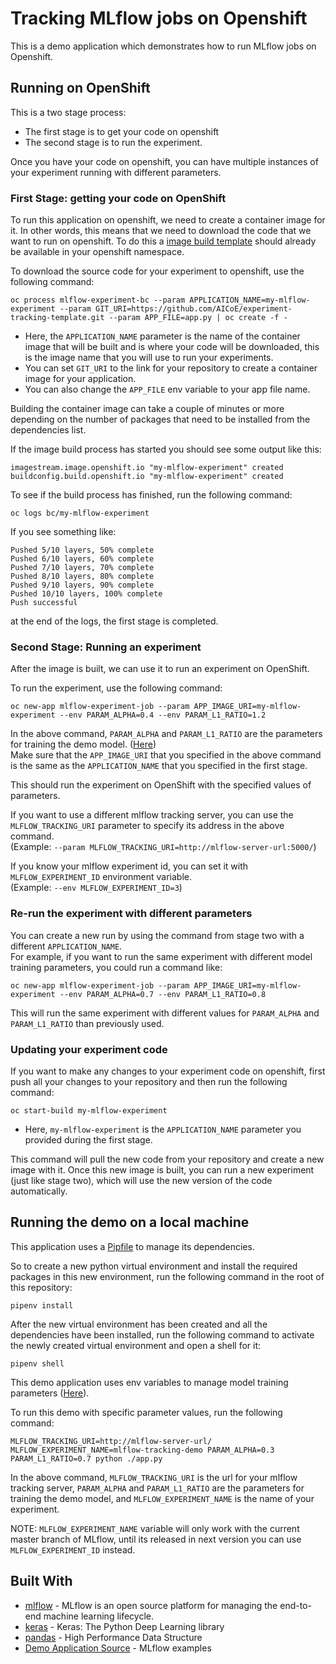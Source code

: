 # Tracking MLflow jobs on Openshift

This is a demo application which demonstrates how to run MLflow jobs on Openshift.

## Running on OpenShift
This is a two stage process:

* The first stage is to get your code on openshift
* The second stage is to run the experiment.

Once you have your code on openshift, you can have multiple instances of your experiment running with different parameters.

### First Stage: getting your code on OpenShift
To run this application on openshift, we need to create a container image for it. In other words, this means that we need to download the code that we want to run on openshift. To do this a [image build template](https://github.com/AICoE/experiment-tracking-template/blob/master/openshift/mlflow-experiment-image-buildconfig.yaml) should already be available in your openshift namespace.


<!-- This template will take a base image, and install all the dependencies listed in the Pipfile of your source repository and store this new image to the image registry. -->

<!-- To initiate a new image build, run the following command from the root of this repository: -->
To download the source code for your experiment to openshift, use the following command:

```
oc process mlflow-experiment-bc --param APPLICATION_NAME=my-mlflow-experiment --param GIT_URI=https://github.com/AICoE/experiment-tracking-template.git --param APP_FILE=app.py | oc create -f -
```
* Here, the `APPLICATION_NAME` parameter is the name of the container image that will be built and is where your code will be downloaded, this is the image name that you will use to run your experiments.
* You can set `GIT_URI` to the link for your repository to create a container image for your application.
* You can also change the `APP_FILE` env variable to your app file name.

Building the container image can take a couple of minutes or more depending on the number of packages that need to be installed from the dependencies list.

If the image build process has started you should see some output like this:
```
imagestream.image.openshift.io "my-mlflow-experiment" created
buildconfig.build.openshift.io "my-mlflow-experiment" created
```
To see if the build process has finished, run the following command:
```
oc logs bc/my-mlflow-experiment
```
If you see something like:
```
Pushed 5/10 layers, 50% complete
Pushed 6/10 layers, 60% complete
Pushed 7/10 layers, 70% complete
Pushed 8/10 layers, 80% complete
Pushed 9/10 layers, 90% complete
Pushed 10/10 layers, 100% complete
Push successful
```
at the end of the logs, the first stage is completed.
### Second Stage: Running an experiment
After the image is built, we can use it to run an experiment on OpenShift.

To run the experiment, use the following command:
```
oc new-app mlflow-experiment-job --param APP_IMAGE_URI=my-mlflow-experiment --env PARAM_ALPHA=0.4 --env PARAM_L1_RATIO=1.2
```
In the above command, `PARAM_ALPHA` and `PARAM_L1_RATIO` are the parameters for training the demo model. ([Here](https://github.com/AICoE/experiment-tracking-template/blob/23efac85099ca40b1bc2ead402008a8febf69608/app.py#L90-L91))<br/>
Make sure that the `APP_IMAGE_URI` that you specified in the above command is the same as the `APPLICATION_NAME` that you specified in the first stage.

This should run the experiment on OpenShift with the specified values of parameters.

If you want to use a different mlflow tracking server, you can use the `MLFLOW_TRACKING_URI` parameter to specify its address in the above command.<br/>
(Example: `--param MLFLOW_TRACKING_URI=http://mlflow-server-url:5000/`)

If you know your mlflow experiment id, you can set it with `MLFLOW_EXPERIMENT_ID` environment variable.<br/>
(Example: `--env MLFLOW_EXPERIMENT_ID=3`)

### Re-run the experiment with different parameters
You can create a new run by using the command from stage two with a different `APPLICATION_NAME`.<br/>
For example, if you want to run the same experiment with different model training parameters, you could run a command like:
```
oc new-app mlflow-experiment-job --param APP_IMAGE_URI=my-mlflow-experiment --env PARAM_ALPHA=0.7 --env PARAM_L1_RATIO=0.8
```
This will run the same experiment with different values for `PARAM_ALPHA` and `PARAM_L1_RATIO` than previously used.

### Updating your experiment code
If you want to make any changes to your experiment code on openshift, first push all your changes to your repository and then run the following command:

<!-- To update the image after you have made some changes to the source repository, use the following command: -->

```
oc start-build my-mlflow-experiment
```
* Here, `my-mlflow-experiment` is the `APPLICATION_NAME` parameter you provided during the first stage.

This command will pull the new code from your repository and create a new image with it. Once this new image is built, you can run a new experiment (just like stage two), which will use the new version of the code automatically.

## Running the demo on a local machine

This application uses a [Pipfile](https://github.com/pypa/pipfile/blob/master/README.rst) to manage its dependencies.

So to create a new python virtual environment and install the required packages in this new environment, run the following command in the root of this repository:
```
pipenv install
```
After the new virtual environment has been created and all the dependencies have been installed, run the following command to activate the newly created virtual environment and open a shell for it:
```
pipenv shell
```
This demo application uses env variables to manage model training parameters ([Here](https://github.com/AICoE/experiment-tracking-template/blob/23efac85099ca40b1bc2ead402008a8febf69608/app.py#L90-L91)).

To run this demo with specific parameter values, run the following command:
```
MLFLOW_TRACKING_URI=http://mlflow-server-url/ MLFLOW_EXPERIMENT_NAME=mlflow-tracking-demo PARAM_ALPHA=0.3 PARAM_L1_RATIO=0.7 python ./app.py
```
In the above command, `MLFLOW_TRACKING_URI` is the url for your mlflow tracking server, `PARAM_ALPHA` and `PARAM_L1_RATIO` are the parameters for training the demo model, and `MLFLOW_EXPERIMENT_NAME` is the name of your experiment.

NOTE: `MLFLOW_EXPERIMENT_NAME` variable will only work with the current master branch of MLflow, until its released in next version you can use `MLFLOW_EXPERIMENT_ID` instead.


## Built With

* [mlflow](https://mlflow.org/docs/latest/index.html) - MLflow is an open source platform for managing the end-to-end machine learning lifecycle.
* [keras](https://keras.io/) - Keras: The Python Deep Learning library
* [pandas](http://pandas.pydata.org/) - High Performance Data Structure
* [Demo Application Source](https://github.com/mlflow/mlflow/tree/master/examples/sklearn_elasticnet_wine) - MLflow examples
